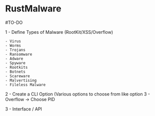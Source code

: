 # RustMalware

#TO-DO

1 - Define Types of Malware (RootKit/XSS/Overflow)

	- Virus
	- Worms
	- Trojans
	- Ransomware
	- Adware
	- Spyware
	- Rootkits
	- Botnets
	- Scareware
	- Malvertising
	- Fileless Malware

2 - Create a CLI Option (Various options to choose from like option 3 - Overflow -> Choose PID

3 - Interface / API

